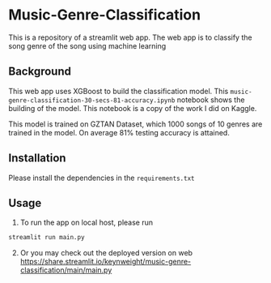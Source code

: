 # Music-Genre-Classification

This is a repository of a streamlit web app. The web app is to classify the song genre of the song using machine learning


## Background
This web app uses XGBoost to build the classification model. This `music-genre-classification-30-secs-81-accuracy.ipynb` notebook shows the building of the model. This notebook is a copy of the work I did on Kaggle. 

This model is trained on GZTAN Dataset, which 1000 songs of 10 genres are trained in the model. On average 81% testing accuracy is attained.




## Installation

Please install the dependencies in the `requirements.txt`



## Usage
1. To run the app on local host, please run
```bash
streamlit run main.py
```


2. Or you may check out the deployed version on web
https://share.streamlit.io/keynweight/music-genre-classification/main/main.py

